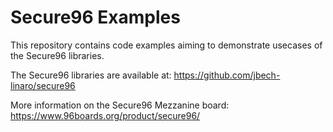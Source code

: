 # Secure96 Examples

This repository contains code examples aiming to demonstrate usecases of the Secure96 libraries.

The Secure96 libraries are available at: https://github.com/jbech-linaro/secure96

More information on the Secure96 Mezzanine board: https://www.96boards.org/product/secure96/
